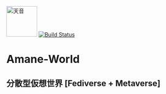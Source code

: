 <img src="https://i.imgur.com/opHBQDw.png" alt="天音" width="80px" height="80px"> [![Build Status](https://travis-ci.org/amane-world/Amane-World.svg?branch=master)](https://travis-ci.org/amane-world/Amane-World)

# Amane-World

## 分散型仮想世界 [Fediverse + Metaverse]
